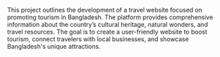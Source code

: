 This project outlines the development of a travel website focused on promoting tourism in Bangladesh. The platform provides comprehensive information about the country’s cultural heritage, natural wonders, and travel resources. The goal is to create a user-friendly website to boost tourism, connect travelers with local businesses, and showcase Bangladesh's unique attractions.
